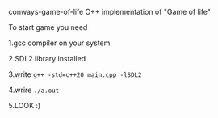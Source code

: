 conways-game-of-life
C++ implementation of "Game of life"

To start game you need

1.gcc compiler on your system

2.SDL2 library installed

3.write ```g++ -std=c++20 main.cpp -lSDL2```

4.wrire ```./a.out```

5.LOOK :)
